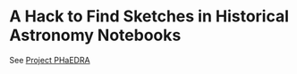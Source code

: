 # A Hack to Find Sketches in Historical Astronomy Notebooks

See [Project PHaEDRA](https://library.cfa.harvard.edu/project-phaedra)
